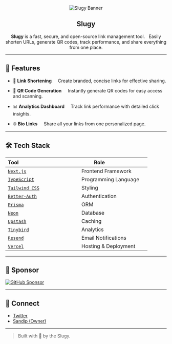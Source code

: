 <div align="center">

![Slugy Banner](https://opengraph.b-cdn.net/production/images/28751e40-32c9-4141-a560-f8f6d64ce48f.png?token=RhO23rFP1rWLpGoo_LT0lZzEA7hT_he8l60oDB6bCV0&height=630&width=1200&expires=33289007293)

<h2> Slugy </h2>

**Slugy** is a fast, secure, and open-source link management tool.  
Easily shorten URLs, generate QR codes, track performance, and share everything from one place.

</div>

---

## 🌟 Features

- 🔗 **Link Shortening**  
    Create branded, concise links for effective sharing.

- 📱 **QR Code Generation**  
    Instantly generate QR codes for easy access and scanning.

- 📊 **Analytics Dashboard**  
    Track link performance with detailed click insights.

- 🌐 **Bio Links**  
    Share all your links from one personalized page.

---

## 🛠 Tech Stack

| Tool                                            | Role                     |
| ----------------------------------------------- | ------------------------ |
| [`Next.js`](https://nextjs.org)                 | Frontend Framework       |
| [`TypeScript`](https://www.typescriptlang.org)  | Programming Language     |
| [`Tailwind CSS`](https://tailwindcss.com)       | Styling                  |
| [`Better-Auth`](https://www.better-auth.com/)   | Authentication           |
| [`Prisma`](https://www.prisma.io)               | ORM                      |
| [`Neon`](https://neon.tech)                     | Database                 |
| [`Upstash`](https://upstash.com/)               | Caching                  |
| [`Tinybird`](https://tinybird.co)               | Analytics                |
| [`Resend`](https://resend.com)                  | Email Notifications      |
| [`Vercel`](https://vercel.com)                  | Hosting & Deployment     |

---

## 💖 Sponsor

[![GitHub Sponsor](https://img.shields.io/github/sponsors/slugylink?label=Sponsor&logo=GitHub&color=ff69b4)](https://github.com/sponsors/slugylink)

---

## 🔗 Connect

- [Twitter](https://x.com/slugydotco)
- [Sandip (Owner)](https://x.com/sandip_dev_07)

---



> Built with 🐌 by the Slugy.
